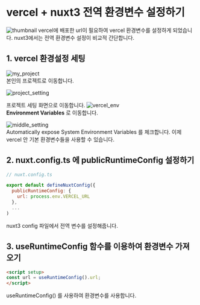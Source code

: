 


# vercel + nuxt3 전역 환경변수 설정하기
![thumbnail](/posts/thumbnail/2.png)
vercel에 배포한 url이 필요하여 vercel 환경변수를 설정하게 되었습니다.
nuxt3에서는 전역 환경변수 설정이 비교적 간단합니다.

## 1. vercel 환경설정 세팅

![my_project](/posts/photo/2/my_project.png)  
본인의 프로젝트로 이동합니다.

![project_setting](/posts/photo/2/project_setting.png)

프로젝트 세팅 화면으로 이동합니다.
![vercel_env](/posts/photo/2/vercel_env.png)  
**Environment Variables** 로 이동합니다.

![middle_setting](/posts/photo/2/middle_setting.png)  
Automatically expose System Environment Variables 를 체크합니다.
이제 vercel 안 기본 환경변수들을 사용할 수 있습니다.
## 2. nuxt.config.ts 에 publicRuntimeConfig 설정하기
```js
// nuxt.config.ts

export default defineNuxtConfig({
  publicRuntimeConfig: {
    url: process.env.VERCEL_URL
  },
  ...
)
```
nuxt3 config 파일에서 전역 변수를 설정해줍니다.

## 3. useRuntimeConfig 함수를 이용하여 환경변수 가져오기
```html
<script setup>
const url = useRuntimeConfig().url;
</script>
```
useRuntimeConfig() 를 사용하여 환경변수를 사용합니다.